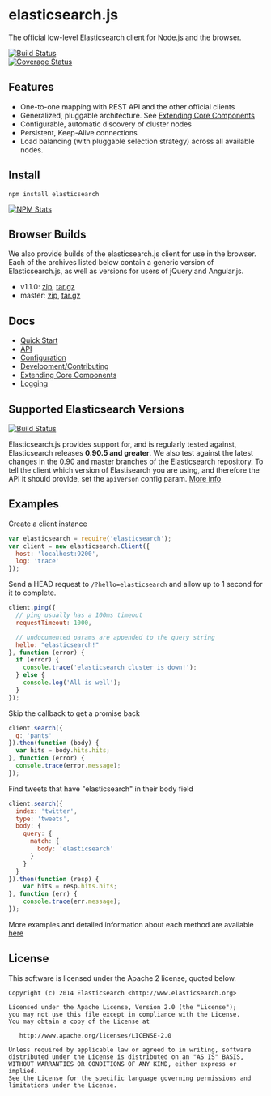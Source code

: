 # elasticsearch.js

The official low-level Elasticsearch client for Node.js and the browser.

[![Build Status](https://www.codeship.io/projects/f0c2b4a0-61c9-0131-3fd3-367b94dc0d60/status?branch=master)](https://www.codeship.io/projects/12289)
<br>
[![Coverage Status](https://coveralls.io/repos/elasticsearch/elasticsearch-js/badge.png)](https://coveralls.io/r/elasticsearch/elasticsearch-js)

## Features

 - One-to-one mapping with REST API and the other official clients
 - Generalized, pluggable architecture. See [Extending Core Components](http://www.elasticsearch.org/guide/en/elasticsearch/client/javascript-api/current/extending_core_components.html)
 - Configurable, automatic discovery of cluster nodes
 - Persistent, Keep-Alive connections
 - Load balancing (with pluggable selection strategy) across all available nodes.

## Install

```
npm install elasticsearch
```

<!-- wow bling -->
[![NPM Stats](https://nodei.co/npm/elasticsearch.png?downloads=true)](https://npmjs.org/package/elasticsearch)

## Browser Builds

<!-- [![Selenium Tests Status](https://saucelabs.com/browser-matrix/elasticsearch-js.svg)](https://saucelabs.com/u/elasticsearch-js) -->

We also provide builds of the elasticsearch.js client for use in the browser. Each of the archives listed below contain a generic version of Elasticsearch.js, as well as versions for users of jQuery and Angular.js.

 - v1.1.0: [zip](https://download.elasticsearch.org/elasticsearch/elasticsearch-js/elasticsearch-js-1.1.0.zip), [tar.gz](https://download.elasticsearch.org/elasticsearch/elasticsearch-js/elasticsearch-js-1.1.0.tar.gz)
 - master: [zip](https://download.elasticsearch.org/elasticsearch/elasticsearch-js/elasticsearch-js-master.zip), [tar.gz](https://download.elasticsearch.org/elasticsearch/elasticsearch-js/elasticsearch-js-master.tar.gz)

## Docs
 - [Quick Start](http://www.elasticsearch.org/guide/en/elasticsearch/client/javascript-api/current/quick-start.html)
 - [API](http://www.elasticsearch.org/guide/en/elasticsearch/client/javascript-api/current/api-reference-0-90.html)
 - [Configuration](http://www.elasticsearch.org/guide/en/elasticsearch/client/javascript-api/current/api-conventions.html)
 - [Development/Contributing](https://github.com/elasticsearch/elasticsearch-js/blob/master/CONTRIBUTING.md)
 - [Extending Core Components](http://www.elasticsearch.org/guide/en/elasticsearch/client/javascript-api/current/extending_core_components.html)
 - [Logging](http://www.elasticsearch.org/guide/en/elasticsearch/client/javascript-api/current/logging.html)

## Supported Elasticsearch Versions

[![Build Status](https://build.elasticsearch.org/job/es-js_nightly/badge/icon)](https://build.elasticsearch.org/job/es-js_nightly/)

Elasticsearch.js provides support for, and is regularly tested against, Elasticsearch releases **0.90.5 and greater**. We also test against the latest changes in the 0.90 and master branches of the Elasticsearch repository. To tell the client which version of Elastisearch you are using, and therefore the API it should provide, set the `apiVerson` config param. [More info](http://www.elasticsearch.org/guide/en/elasticsearch/client/javascript-api/current/configuration.html#_config_options)

## Examples

Create a client instance
```js
var elasticsearch = require('elasticsearch');
var client = new elasticsearch.Client({
  host: 'localhost:9200',
  log: 'trace'
});
```

Send a HEAD request to `/?hello=elasticsearch` and allow up to 1 second for it to complete.
```js
client.ping({
  // ping usually has a 100ms timeout
  requestTimeout: 1000,

  // undocumented params are appended to the query string
  hello: "elasticsearch!"
}, function (error) {
  if (error) {
    console.trace('elasticsearch cluster is down!');
  } else {
    console.log('All is well');
  }
});
```

Skip the callback to get a promise back
```js
client.search({
  q: 'pants'
}).then(function (body) {
  var hits = body.hits.hits;
}, function (error) {
  console.trace(error.message);
});
```

Find tweets that have "elasticsearch" in their body field
```js
client.search({
  index: 'twitter',
  type: 'tweets',
  body: {
    query: {
      match: {
        body: 'elasticsearch'
      }
    }
  }
}).then(function (resp) {
    var hits = resp.hits.hits;
}, function (err) {
    console.trace(err.message);
});
```

More examples and detailed information about each method are available [here](http://www.elasticsearch.org/guide/en/elasticsearch/client/javascript-api/master/index.html)

## License

This software is licensed under the Apache 2 license, quoted below.

    Copyright (c) 2014 Elasticsearch <http://www.elasticsearch.org>

    Licensed under the Apache License, Version 2.0 (the "License");
    you may not use this file except in compliance with the License.
    You may obtain a copy of the License at

       http://www.apache.org/licenses/LICENSE-2.0

    Unless required by applicable law or agreed to in writing, software
    distributed under the License is distributed on an "AS IS" BASIS,
    WITHOUT WARRANTIES OR CONDITIONS OF ANY KIND, either express or implied.
    See the License for the specific language governing permissions and
    limitations under the License.

